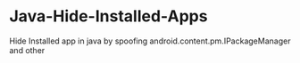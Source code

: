 # Java-Hide-Installed-Apps

Hide Installed app in java by spoofing android.content.pm.IPackageManager and other
